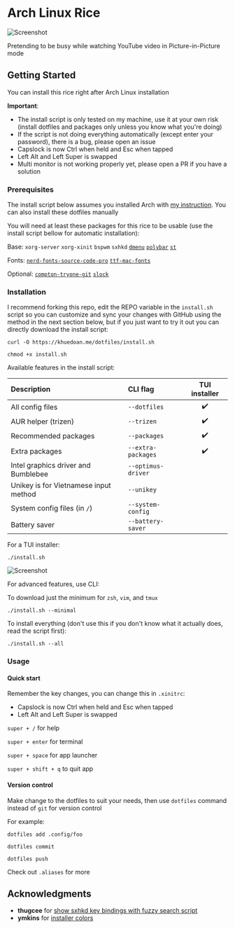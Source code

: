 # Arch Linux Rice

![Screenshot](https://i.imgur.com/K02TzjR.jpg)

Pretending to be busy while watching YouTube video in Picture-in-Picture mode

## Getting Started

You can install this rice right after Arch Linux installation

**Important**:

- The install script is only tested on my machine, use it at your own risk (install dotfiles and packages only unless you know what you're doing)
- If the script is not doing everything automatically (except enter your password), there is a bug, please open an issue
- Capslock is now Ctrl when held and Esc when tapped
- Left Alt and Left Super is swapped
- Multi monitor is not working properly yet, please open a PR if you have a solution

### Prerequisites

The install script below assumes you installed Arch with [my instruction](https://github.com/khuedoan98/archguide). You can also install these dotfiles manually

You will need at least these packages for this rice to be usable (use the install script bellow for automatic installation):

Base:
`xorg-server`
`xorg-xinit`
`bspwm`
`sxhkd`
[`dmenu`](https://github.com/khuedoan98/dmenu)
[`polybar`](https://aur.archlinux.org/packages/polybar/)
[`st`](https://github.com/khuedoan98/st)

Fonts:
[`nerd-fonts-source-code-pro`](https://aur.archlinux.org/packages/nerd-fonts-source-code-pro/)
[`ttf-mac-fonts`](https://aur.archlinux.org/packages/ttf-mac-fonts/)

Optional:
[`compton-tryone-git`](https://aur.archlinux.org/packages/compton-tryone-git/)
[`slock`](https://github.com/khuedoan98/slock)

### Installation

I recommend forking this repo, edit the REPO variable in the `install.sh` script so you can customize and sync your changes with GitHub using the method in the next section below,
but if you just want to try it out you can directly download the install script:

`curl -O https://khuedoan.me/dotfiles/install.sh`

`chmod +x install.sh`

Available features in the install script:

| Description                           | CLI flag           | TUI installer      |
| :------------------------------------ | :----------------- | :----------------: |
| All config files                      | `--dotfiles`       | :heavy_check_mark: |
| AUR helper (trizen)                   | `--trizen  `       | :heavy_check_mark: |
| Recommended packages                  | `--packages`       | :heavy_check_mark: |
| Extra packages                        | `--extra-packages` | :heavy_check_mark: |
| Intel graphics driver and Bumblebee   | `--optimus-driver` |                    |
| Unikey is for Vietnamese input method | `--unikey`         |                    |
| System config files (in `/`)          | `--system-config`  |                    |
| Battery saver                         | `--battery-saver`  |                    |

For a TUI installer:

`./install.sh`

![Screenshot](https://i.imgur.com/Z8LkkRv.jpg)

For advanced features, use CLI:

To download just the minimum for `zsh`, `vim`, and `tmux`

`./install.sh --minimal`

To install everything (don't use this if you don't know what it actually does, read the script first):

`./install.sh --all`

### Usage

#### Quick start

Remember the key changes, you can change this in `.xinitrc`:

- Capslock is now Ctrl when held and Esc when tapped
- Left Alt and Left Super is swapped

`super + /`         for help

`super + enter`     for terminal

`super + space`     for app launcher

`super + shift + q` to quit app

#### Version control

Make change to the dotfiles to suit your needs, then use `dotfiles` command instead of `git` for version control

For example:

`dotfiles add .config/foo`

`dotfiles commit`

`dotfiles push`

Check out `.aliases` for more

## Acknowledgments

- **thugcee** for [show sxhkd key bindings with fuzzy search script](https://www.reddit.com/r/bspwm/comments/aejyze/tip_show_sxhkd_keybindings_with_fuzzy_search/)
- **ymkins** for [installer colors](https://gist.github.com/ymkins/bb0885326f3e38850bc444d89291987a)
